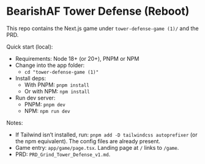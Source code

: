 # BearishAF Tower Defense (Reboot)

This repo contains the Next.js game under `tower-defense-game (1)/` and the PRD.

Quick start (local):

- Requirements: Node 18+ (or 20+), PNPM or NPM
- Change into the app folder:
  - `cd "tower-defense-game (1)"`
- Install deps:
  - With PNPM: `pnpm install`
  - Or with NPM: `npm install`
- Run dev server:
  - PNPM: `pnpm dev`
  - NPM: `npm run dev`

Notes:

- If Tailwind isn’t installed, run: `pnpm add -D tailwindcss autoprefixer` (or the npm equivalent). The config files are already present.
- Game entry: `app/game/page.tsx`. Landing page at `/` links to `/game`.
- PRD: `PRD_Grind_Tower_Defense_v1.md`.
